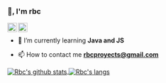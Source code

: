 ### 👋, I'm rbc

<a href="https://twitter.com/rcbdev">
  <img align="left" alt="rbc" width="21px" src="https://raw.githubusercontent.com/anuraghazra/anuraghazra/master/assets/twitter.svg" />
</a>

<a href="https://discord.gg/FreshPvP">
  <img align="left" alt="rbc" width="21px" src="https://raw.githubusercontent.com/anuraghazra/anuraghazra/master/assets/discord-round.svg" />
</a>

<br />

- 🌱 I’m currently learning **Java and JS**

- 📫 How to contact me **rbcproyects@gmail.com**
  
<a href="https://github.com/rbc">
  <img align="center" src="https://github-readme-stats.anuraghazra1.vercel.app/api?username=rbcproyects&show_icons=true&include_all_commits=false&theme=radical&count_private=true" alt="Rbc's github stats" />
</a>

<a href="https://github.com/rbc">
  <img align="center" src="https://github-readme-stats.vercel.app/api/top-langs/?username=rbcproyects&layout=compact&theme=radical" alt="Rbc's langs" />
</a>
  
<br />
<br />
  

